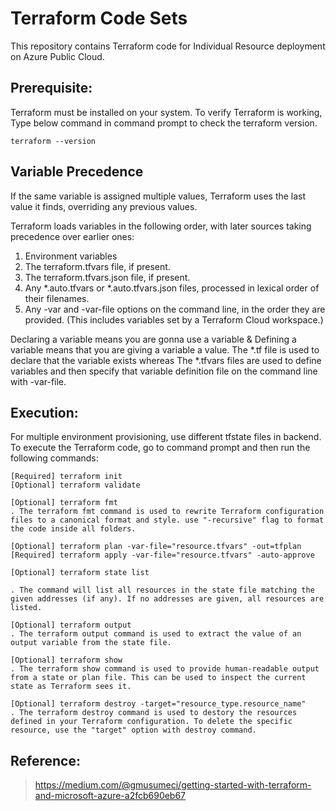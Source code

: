 # Terraform Code Sets
This repository contains Terraform code for Individual Resource deployment on Azure Public Cloud.

## Prerequisite:
Terraform must be installed on your system. To verify Terraform is working, Type below command in command prompt to check the terraform version.

	terraform --version

## Variable Precedence
If the same variable is assigned multiple values, Terraform uses the last value it finds, overriding any previous values.

Terraform loads variables in the following order, with later sources taking precedence over earlier ones:

1. Environment variables
2. The terraform.tfvars file, if present.
3. The terraform.tfvars.json file, if present.
4. Any *.auto.tfvars or *.auto.tfvars.json files, processed in lexical order of their filenames.
5. Any -var and -var-file options on the command line, in the order they are provided. (This includes variables set by a Terraform Cloud workspace.)

Declaring a variable means you are gonna use a variable & Defining a variable means that you are giving a variable a value.
The *.tf file is used to declare that the variable exists whereas The *.tfvars files are used to define variables and then specify that variable definition file on the command line with -var-file.


## Execution:
For multiple environment provisioning, use different tfstate files in backend. To execute the Terraform code, go to command prompt and then run the following commands:

	[Required] terraform init
	[Optional] terraform validate

	[Optional] terraform fmt
	. The terraform fmt command is used to rewrite Terraform configuration files to a canonical format and style. use "-recursive" flag to format the code inside all folders.

	[Optional] terraform plan -var-file="resource.tfvars" -out=tfplan
	[Required] terraform apply -var-file="resource.tfvars" -auto-approve
	
	[Optional] terraform state list
	
	. The command will list all resources in the state file matching the given addresses (if any). If no addresses are given, all resources are listed.

	[Optional] terraform output
	. The terraform output command is used to extract the value of an output variable from the state file.

	[Optional] terraform show
	. The terraform show command is used to provide human-readable output from a state or plan file. This can be used to inspect the current state as Terraform sees it.

	[Optional] terraform destroy -target="resource_type.resource_name"
	. The terraform destroy command is used to destory the resources defined in your Terraform configuration. To delete the specific resource, use the "target" option with destroy command.

## Reference:

> https://medium.com/@gmusumeci/getting-started-with-terraform-and-microsoft-azure-a2fcb690eb67
